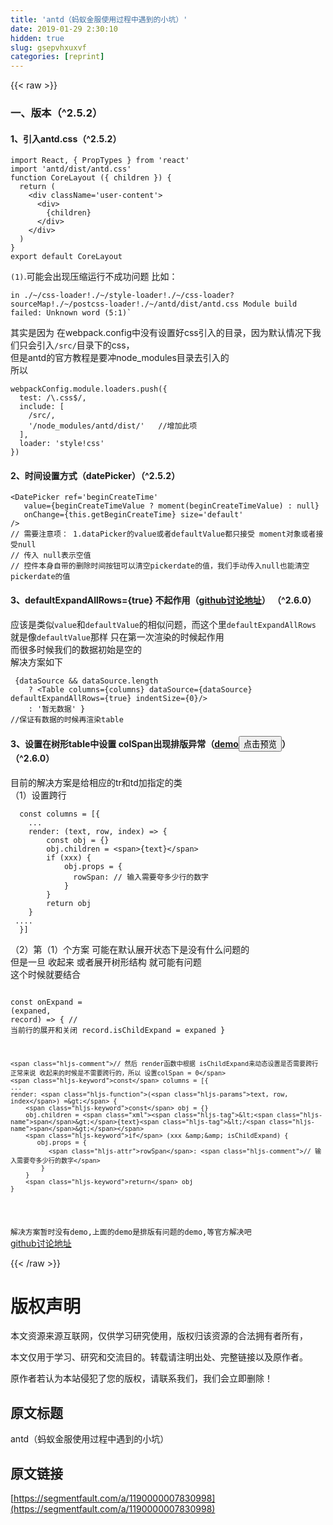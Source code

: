 ```yaml
---
title: 'antd（蚂蚁金服使用过程中遇到的小坑）' 
date: 2019-01-29 2:30:10
hidden: true
slug: gsepvhxuxvf
categories: [reprint]
---
```


{{< raw >}}

                    
<h3 id="articleHeader0">一、版本（^2.5.2）</h3>
<h4>1、引入antd.css（^2.5.2）</h4>
<div class="widget-codetool" style="display:none;">
      <div class="widget-codetool--inner">
      <span class="selectCode code-tool" data-toggle="tooltip" data-placement="top" title="" data-original-title="全选"></span>
      <span type="button" class="copyCode code-tool" data-toggle="tooltip" data-placement="top" data-clipboard-text="import React, { PropTypes } from 'react'
import 'antd/dist/antd.css'
function CoreLayout ({ children }) {
  return (
    <div className='user-content'>
      <div>
        {children}
      </div>
    </div>
  )
}
export default CoreLayout" title="" data-original-title="复制"></span>
      <span type="button" class="saveToNote code-tool" data-toggle="tooltip" data-placement="top" title="" data-original-title="放进笔记"></span>
      </div>
      </div><pre class="hljs javascript"><code><span class="hljs-keyword">import</span> React, { PropTypes } <span class="hljs-keyword">from</span> <span class="hljs-string">'react'</span>
<span class="hljs-keyword">import</span> <span class="hljs-string">'antd/dist/antd.css'</span>
<span class="hljs-function"><span class="hljs-keyword">function</span> <span class="hljs-title">CoreLayout</span> (<span class="hljs-params">{ children }</span>) </span>{
  <span class="hljs-keyword">return</span> (
    <span class="xml"><span class="hljs-tag">&lt;<span class="hljs-name">div</span> <span class="hljs-attr">className</span>=<span class="hljs-string">'user-content'</span>&gt;</span>
      <span class="hljs-tag">&lt;<span class="hljs-name">div</span>&gt;</span>
        {children}
      <span class="hljs-tag">&lt;/<span class="hljs-name">div</span>&gt;</span>
    <span class="hljs-tag">&lt;/<span class="hljs-name">div</span>&gt;</span></span>
  )
}
<span class="hljs-keyword">export</span> <span class="hljs-keyword">default</span> CoreLayout</code></pre>
<p><code>(1)</code>.可能会出现压缩运行不成功问题 比如：</p>
<div class="widget-codetool" style="display:none;">
      <div class="widget-codetool--inner">
      <span class="selectCode code-tool" data-toggle="tooltip" data-placement="top" title="" data-original-title="全选"></span>
      <span type="button" class="copyCode code-tool" data-toggle="tooltip" data-placement="top" data-clipboard-text="in ./~/css-loader!./~/style-loader!./~/css-loader?sourceMap!./~/postcss-loader!./~/antd/dist/antd.css Module build failed: Unknown word (5:1)`" title="" data-original-title="复制"></span>
      <span type="button" class="saveToNote code-tool" data-toggle="tooltip" data-placement="top" title="" data-original-title="放进笔记"></span>
      </div>
      </div><pre class="hljs awk"><code style="word-break: break-word; white-space: initial;"><span class="hljs-keyword">in</span> .<span class="hljs-regexp">/~/</span>css-loader!.<span class="hljs-regexp">/~/</span>style-loader!.<span class="hljs-regexp">/~/</span>css-loader?sourceMap!.<span class="hljs-regexp">/~/</span>postcss-loader!.<span class="hljs-regexp">/~/</span>antd<span class="hljs-regexp">/dist/</span>antd.css Module build failed: Unknown word (<span class="hljs-number">5</span>:<span class="hljs-number">1</span>)`</code></pre>
<p>其实是因为 在webpack.config中没有设置好css引入的目录，因为默认情况下我们只会引入<code>/src/</code>目录下的css，<br>但是antd的官方教程是要冲node_modules目录去引入的<br>所以</p>
<div class="widget-codetool" style="display:none;">
      <div class="widget-codetool--inner">
      <span class="selectCode code-tool" data-toggle="tooltip" data-placement="top" title="" data-original-title="全选"></span>
      <span type="button" class="copyCode code-tool" data-toggle="tooltip" data-placement="top" data-clipboard-text="webpackConfig.module.loaders.push({
  test: /\.css$/,
  include: [
    /src/,
    '/node_modules/antd/dist/'   //增加此项
  ],
  loader: 'style!css'
})" title="" data-original-title="复制"></span>
      <span type="button" class="saveToNote code-tool" data-toggle="tooltip" data-placement="top" title="" data-original-title="放进笔记"></span>
      </div>
      </div><pre class="hljs css"><code><span class="hljs-selector-tag">webpackConfig</span><span class="hljs-selector-class">.module</span><span class="hljs-selector-class">.loaders</span><span class="hljs-selector-class">.push</span>({
  <span class="hljs-attribute">test</span>: /\.css$/,
  include: [
    /src/,
    <span class="hljs-string">'/node_modules/antd/dist/'</span>   //增加此项
  ],
  loader: <span class="hljs-string">'style!css'</span>
})</code></pre>
<h4>2、时间设置方式（datePicker）（^2.5.2）</h4>
<div class="widget-codetool" style="display:none;">
      <div class="widget-codetool--inner">
      <span class="selectCode code-tool" data-toggle="tooltip" data-placement="top" title="" data-original-title="全选"></span>
      <span type="button" class="copyCode code-tool" data-toggle="tooltip" data-placement="top" data-clipboard-text="<DatePicker ref='beginCreateTime' 
   value={beginCreateTimeValue ? moment(beginCreateTimeValue) : null} 
   onChange={this.getBeginCreateTime} size='default' 
/>
// 需要注意项： 1.dataPicker的value或者defaultValue都只接受 moment对象或者接受null
// 传入 null表示空值
// 控件本身自带的删除时间按钮可以清空pickerdate的值，我们手动传入null也能清空pickerdate的值
" title="" data-original-title="复制"></span>
      <span type="button" class="saveToNote code-tool" data-toggle="tooltip" data-placement="top" title="" data-original-title="放进笔记"></span>
      </div>
      </div><pre class="hljs cs"><code>&lt;DatePicker <span class="hljs-keyword">ref</span>=<span class="hljs-string">'beginCreateTime'</span> 
   <span class="hljs-keyword">value</span>={beginCreateTimeValue ? moment(beginCreateTimeValue) : <span class="hljs-literal">null</span>} 
   onChange={<span class="hljs-keyword">this</span>.getBeginCreateTime} size=<span class="hljs-string">'default'</span> 
/&gt;
<span class="hljs-comment">// 需要注意项： 1.dataPicker的value或者defaultValue都只接受 moment对象或者接受null</span>
<span class="hljs-comment">// 传入 null表示空值</span>
<span class="hljs-comment">// 控件本身自带的删除时间按钮可以清空pickerdate的值，我们手动传入null也能清空pickerdate的值</span>
</code></pre>
<h4>3、defaultExpandAllRows={true} 不起作用（<a href="https://github.com/ant-design/ant-design/issues/4145" rel="nofollow noreferrer" target="_blank">github讨论地址</a>） （^2.6.0）</h4>
<p>应该是类似<code>value</code>和<code>defaultValue</code>的相似问题，而这个里<code>defaultExpandAllRows </code><br>就是像<code>defaultValue</code>那样 只在第一次渲染的时候起作用<br>而很多时候我们的数据初始是空的<br>解决方案如下</p>
<div class="widget-codetool" style="display:none;">
      <div class="widget-codetool--inner">
      <span class="selectCode code-tool" data-toggle="tooltip" data-placement="top" title="" data-original-title="全选"></span>
      <span type="button" class="copyCode code-tool" data-toggle="tooltip" data-placement="top" data-clipboard-text=" {dataSource &amp;&amp; dataSource.length 
    ? <Table columns={columns} dataSource={dataSource} defaultExpandAllRows={true} indentSize={0}/> 
    : '暂无数据' }
//保证有数据的时候再渲染table
" title="" data-original-title="复制"></span>
      <span type="button" class="saveToNote code-tool" data-toggle="tooltip" data-placement="top" title="" data-original-title="放进笔记"></span>
      </div>
      </div><pre class="hljs xquery"><code> {dataSource &amp;&amp; dataSource.length 
    ? &lt;Table columns={columns} dataSource={dataSource} defaultExpandAllRows={true} indentSize={<span class="hljs-number">0</span>}/&gt; 
    : <span class="hljs-string">'暂无数据'</span> }
//保证有数据的时候再渲染table
</code></pre>
<h4>3、设置在树形table中设置 colSpan出现排版异常（<a href="http://codepen.io/spademan/pen/JEoVrr" rel="nofollow noreferrer" target="_blank">demo</a><button class="btn btn-xs btn-default ml10 preview" data-url="spademan/pen/JEoVrr" data-typeid="3">点击预览</button>）（^2.6.0）</h4>
<p>目前的解决方案是给相应的tr和td加指定的类<br>（1）设置跨行</p>
<div class="widget-codetool" style="display:none;">
      <div class="widget-codetool--inner">
      <span class="selectCode code-tool" data-toggle="tooltip" data-placement="top" title="" data-original-title="全选"></span>
      <span type="button" class="copyCode code-tool" data-toggle="tooltip" data-placement="top" data-clipboard-text="  const columns = [{
    ...
    render: (text, row, index) => {
        const obj = {}
        obj.children = <span>{text}</span>
        if (xxx) {
            obj.props = {
              rowSpan: // 输入需要夸多少行的数字
            }
        }
        return obj
    }
 ....
  }]" title="" data-original-title="复制"></span>
      <span type="button" class="saveToNote code-tool" data-toggle="tooltip" data-placement="top" title="" data-original-title="放进笔记"></span>
      </div>
      </div><pre class="hljs javascript"><code>  <span class="hljs-keyword">const</span> columns = [{
    ...
    render: <span class="hljs-function">(<span class="hljs-params">text, row, index</span>) =&gt;</span> {
        <span class="hljs-keyword">const</span> obj = {}
        obj.children = <span class="xml"><span class="hljs-tag">&lt;<span class="hljs-name">span</span>&gt;</span>{text}<span class="hljs-tag">&lt;/<span class="hljs-name">span</span>&gt;</span></span>
        <span class="hljs-keyword">if</span> (xxx) {
            obj.props = {
              <span class="hljs-attr">rowSpan</span>: <span class="hljs-comment">// 输入需要夸多少行的数字</span>
            }
        }
        <span class="hljs-keyword">return</span> obj
    }
 ....
  }]</code></pre>
<p>（2）第（1）个方案 可能在默认展开状态下是没有什么问题的<br>但是一旦 收起来 或者展开树形结构 就可能有问题<br> 这个时候就要结合</p>
<div class="widget-codetool" style="display:none;">
      <div class="widget-codetool--inner">
      <span class="selectCode code-tool" data-toggle="tooltip" data-placement="top" title="" data-original-title="全选"></span>
      <span type="button" class="copyCode code-tool" data-toggle="tooltip" data-placement="top" data-clipboard-text="    const onExpand = (expaned, record) => {
      // 当前行的展开和关闭
      record.isChildExpand = expaned
    }
    
    // 然后 render函数中根据 isChildExpand来动态设置是否需要跨行 正常来说 收起来的时候是不需要跨行的，所以 设置colSpan = 0
    const columns = [{
    ...
    render: (text, row, index) => {
        const obj = {}
        obj.children = <span>{text}</span>
        if (xxx &amp;&amp; isChildExpand) {
           obj.props = {
              rowSpan: // 输入需要夸多少行的数字
            }
        }
        return obj
    }
  " title="" data-original-title="复制"></span>
      <span type="button" class="saveToNote code-tool" data-toggle="tooltip" data-placement="top" title="" data-original-title="放进笔记"></span>
      </div>
      </div><pre class="hljs javascript"><code>    <span class="hljs-keyword">const</span> onExpand = <span class="hljs-function">(<span class="hljs-params">expaned, record</span>) =&gt;</span> {
      <span class="hljs-comment">// 当前行的展开和关闭</span>
      record.isChildExpand = expaned
    }
    
    <span class="hljs-comment">// 然后 render函数中根据 isChildExpand来动态设置是否需要跨行 正常来说 收起来的时候是不需要跨行的，所以 设置colSpan = 0</span>
    <span class="hljs-keyword">const</span> columns = [{
    ...
    render: <span class="hljs-function">(<span class="hljs-params">text, row, index</span>) =&gt;</span> {
        <span class="hljs-keyword">const</span> obj = {}
        obj.children = <span class="xml"><span class="hljs-tag">&lt;<span class="hljs-name">span</span>&gt;</span>{text}<span class="hljs-tag">&lt;/<span class="hljs-name">span</span>&gt;</span></span>
        <span class="hljs-keyword">if</span> (xxx &amp;&amp; isChildExpand) {
           obj.props = {
              <span class="hljs-attr">rowSpan</span>: <span class="hljs-comment">// 输入需要夸多少行的数字</span>
            }
        }
        <span class="hljs-keyword">return</span> obj
    }
  </code></pre>
<p><code>解决方案暂时没有demo,上面的demo是排版有问题的demo,等官方解决吧</code><br><a href="https://github.com/ant-design/ant-design/issues/4485" rel="nofollow noreferrer" target="_blank">github讨论地址</a></p>

                
{{< /raw >}}

# 版权声明
本文资源来源互联网，仅供学习研究使用，版权归该资源的合法拥有者所有，

本文仅用于学习、研究和交流目的。转载请注明出处、完整链接以及原作者。

原作者若认为本站侵犯了您的版权，请联系我们，我们会立即删除！

## 原文标题
antd（蚂蚁金服使用过程中遇到的小坑）

## 原文链接
[https://segmentfault.com/a/1190000007830998](https://segmentfault.com/a/1190000007830998)

